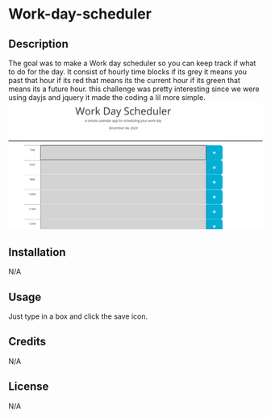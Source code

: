 # Work-day-scheduler
## Description
The goal was to make a Work day scheduler so you can keep track if what to do for the day.
It consist of hourly time blocks if its grey it means you past that hour if its red that means its the current hour if its green that means its a future hour.
this challenge was pretty interesting since we were using dayjs and jquery it made the coding a lil more simple.
![work day scheduler ](image.png)

## Installation
N/A

## Usage

Just type in a box and click the save icon.

## Credits

N/A

## License
N/A